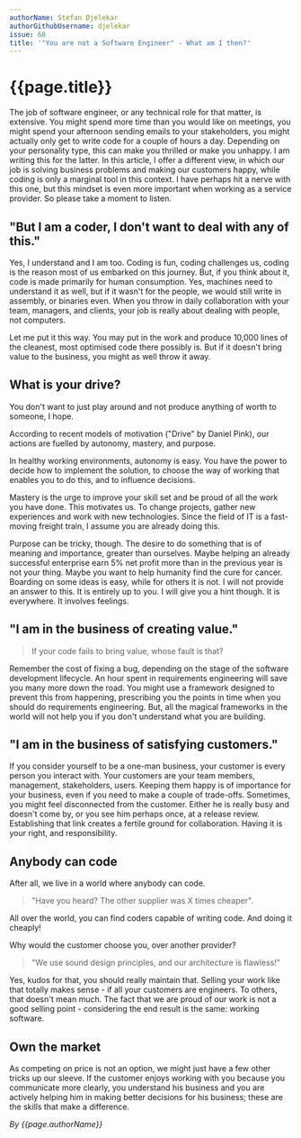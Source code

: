 ```yaml
---
authorName: Stefan Djelekar
authorGithubUsername: djelekar
issue: 60
title: '"You are not a Software Engineer" - What am I then?'
---
```

# {{page.title}}

The job of software engineer, or any technical role for that matter, is extensive. You might spend more time than you would like on meetings, you might spend your afternoon sending emails to your stakeholders, you might actually only get to write code for a couple of hours a day. Depending on your personality type, this can make you thrilled or make you unhappy. I am writing this for the latter. In this article, I offer a different view, in which our job is solving business problems and making our customers happy, while coding is only a marginal tool in this context. I have perhaps hit a nerve with this one, but this mindset is even more important when working as a service provider. So please take a moment to listen.

## "But I am a coder, I don't want to deal with any of this."

Yes, I understand and I am too. Coding is fun, coding challenges us, coding is the reason most of us embarked on this journey. But, if you think about it, code is made primarily for human consumption. Yes, machines need to understand it as well, but if it wasn't for the people, we would still write in assembly, or binaries even. When you throw in daily collaboration with your team, managers, and clients, your job is really about dealing with people, not computers.

Let me put it this way. You may put in the work and produce 10,000 lines of the cleanest, most optimised code there possibly is. But if it doesn't bring value to the business, you might as well throw it away.

## What is your drive?

You don't want to just play around and not produce anything of worth to someone, I hope.

According to recent models of motivation ("Drive" by Daniel Pink), our actions are fuelled by autonomy, mastery, and purpose.

In healthy working environments, autonomy is easy. You have the power to decide how to implement the solution, to choose the way of working that enables you to do this, and to influence decisions.

Mastery is the urge to improve your skill set and be proud of all the work you have done. This motivates us. To change projects, gather new experiences and work with new technologies. Since the field of IT is a fast-moving freight train, I assume you are already doing this.

Purpose can be tricky, though. The desire to do something that is of meaning and importance, greater than ourselves. Maybe helping an already successful enterprise earn 5% net profit more than in the previous year is not your thing. Maybe you want to help humanity find the cure for cancer. Boarding on some ideas is easy, while for others it is not. I will not provide an answer to this. It is entirely up to you. I will give you a hint though. It is everywhere. It involves feelings.

## "I am in the business of creating value."

> If your code fails to bring value, whose fault is that?

Remember the cost of fixing a bug, depending on the stage of the software development lifecycle. An hour spent in requirements engineering will save you many more down the road. You might use a framework designed to prevent this from happening, prescribing you the points in time when you should do requirements engineering. But, all the magical frameworks in the world will not help you if you don't understand what you are building.

## "I am in the business of satisfying customers."

If you consider yourself to be a one-man business, your customer is every person you interact with. Your customers are your team members, management, stakeholders, users. Keeping them happy is of importance for your business, even if you need to make a couple of trade-offs. Sometimes, you might feel disconnected from the customer. Either he is really busy and doesn't come by, or you see him perhaps once, at a release review. Establishing that link creates a fertile ground for collaboration. Having it is your right, and responsibility.

## Anybody can code

After all, we live in a world where anybody can code.

> "Have you heard? The other supplier was X times cheaper".

All over the world, you can find coders capable of writing code. And doing it cheaply!

Why would the customer choose you, over another provider?

> "We use sound design principles, and our architecture is flawless!"

Yes, kudos for that, you should really maintain that. Selling your work like that totally makes sense - if all your customers are engineers. To others, that doesn't mean much. The fact that we are proud of our work is not a good selling point - considering the end result is the same: working software.

## Own the market

As competing on price is not an option, we might just have a few other tricks up our sleeve. If the customer enjoys working with you because you communicate more clearly, you understand his business and you are actively helping him in making better decisions for his business; these are the skills that make a difference.

*By {{page.authorName}}*
